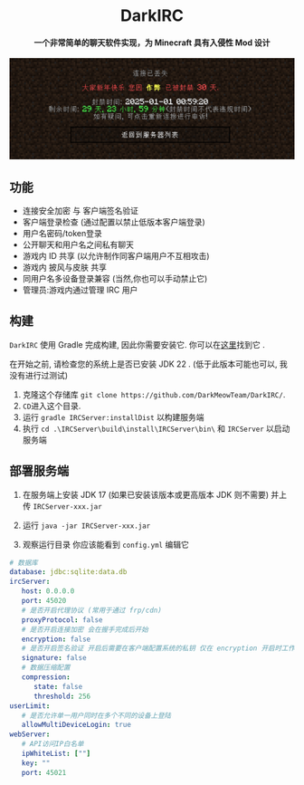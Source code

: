 <div align=center>
<h1>DarkIRC</h1>
<h4>一个非常简单的聊天软件实现，为 Minecraft 具有入侵性 Mod 设计</h4>
</div>

![在HeyPixel服务器上作弊](/docs/CheatOnHeypixel2025.png)


## 功能
- 连接安全加密 与 客户端签名验证
- 客户端登录检查 (通过配置以禁止低版本客户端登录)
- 用户名密码/token登录
- 公开聊天和用户名之间私有聊天
- 游戏内 ID 共享 (以允许制作同客户端用户不互相攻击)
- 游戏内 披风与皮肤 共享
- 同用户名多设备登录兼容 (当然,你也可以手动禁止它)
- 管理员:游戏内通过管理 IRC 用户

## 构建
`DarkIRC` 使用 Gradle 完成构建, 因此你需要安装它. 你可以在[这里](https://gradle.org/install/)找到它 .

在开始之前, 请检查您的系统上是否已安装 JDK 22 . (低于此版本可能也可以, 我没有进行过测试)

1. 克隆这个存储库 `git clone https://github.com/DarkMeowTeam/DarkIRC/`.
2. `CD`进入这个目录.
3. 运行 `gradle IRCServer:installDist` 以构建服务端
4. 执行 `cd .\IRCServer\build\install\IRCServer\bin\` 和 `IRCServer` 以启动服务端

## 部署服务端

1. 在服务端上安装 JDK 17 (如果已安装该版本或更高版本 JDK 则不需要) 并上传 `IRCServer-xxx.jar`

2. 运行 `java -jar IRCServer-xxx.jar` 

3. 观察运行目录 你应该能看到 `config.yml` 编辑它

````config.yml
# 数据库
database: jdbc:sqlite:data.db
ircServer: 
   host: 0.0.0.0
   port: 45020
   # 是否开启代理协议 (常用于通过 frp/cdn)
   proxyProtocol: false
   # 是否开启连接加密 会在握手完成后开始
   encryption: false
   # 是否开启签名验证 开启后需要在客户端配置系统的私钥 仅在 encryption 开启时工作
   signature: false
   # 数据压缩配置
   compression: 
      state: false
      threshold: 256
userLimit:
   # 是否允许单一用户同时在多个不同的设备上登陆
   allowMultiDeviceLogin: true
webServer:
   # API访问IP白名单
   ipWhiteList: [""]
   key: ""
   port: 45021
````